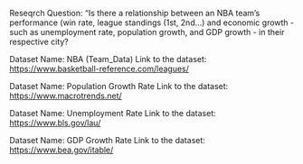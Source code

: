 Reseqrch Question: 
“Is there a relationship between an NBA team’s performance 
(win rate, league standings (1st, 2nd…) and economic growth - such as unemployment rate, population growth, and GDP growth - in their respective city?

Dataset Name: NBA (Team_Data)
Link to the dataset: https://www.basketball-reference.com/leagues/

Dataset Name: Population Growth Rate
Link to the dataset: https://www.macrotrends.net/

Dataset Name: Unemployment Rate
Link to the dataset: https://www.bls.gov/lau/

Dataset Name: GDP Growth Rate
Link to the dataset: https://www.bea.gov/itable/
